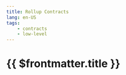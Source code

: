 ```yaml
---
title: Rollup Contracts
lang: en-US
tags:
    - contracts
    - low-level
---
```


# {{ $frontmatter.title }}

<TagInfo tag="low-level" />